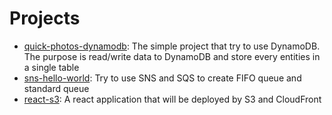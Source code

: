 # Projects
- [quick-photos-dynamodb](quick-photos-dynamodb/README.md): The simple project that try to use DynamoDB. The purpose is read/write data to DynamoDB and store every entities in a single table
- [sns-hello-world](sns-hello-world/README.md): Try to use SNS and SQS to create FIFO queue and standard queue
- [react-s3](react-s3/README.md): A react application that will be deployed by S3 and CloudFront
